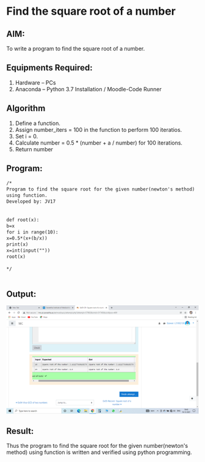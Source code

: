 # Find the square root of a number

## AIM:
To write a program to find the square root of a number.

## Equipments Required:
1. Hardware – PCs
2. Anaconda – Python 3.7 Installation / Moodle-Code Runner

## Algorithm
1. Define a function.
2. Assign number_iters = 100 in the function to perform 100 iteratios.
3. Set i = 0.
4. Calculate  number = 0.5 * (number + a / number) for 100 iterations.
5. Return number

## Program:
```
/*
Program to find the square root for the given number(newton's method) using function.
Developed by: JV17


def root(x):
b=x
for i in range(10):
x=0.5*(x+(b/x))
print(x)
x=int(input(""))
root(x)

*/


```

## Output:
![gcd of two number](GCD.png)


## Result:
Thus the program to find the square root for the given number(newton's method) using function is written and verified using python programming.

